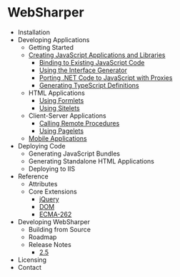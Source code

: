 # WebSharper

* Installation
* Developing Applications
    * Getting Started
    * [Creating JavaScript Applications and Libraries](Libraries.md)
        * [Binding to Existing JavaScript Code](Bindings.md)
        * [Using the Interface Generator](InterfaceGenerator.md)
        * [Porting .NET Code to JavaScript with Proxies](Proxies.md)
        * [Generating TypeScript Definitions](TypeScriptOutput.md)
    * HTML Applications
        * [Using Formlets](Formlets.md)
        * [Using Sitelets](Sitelets.md)
    * Client-Server Applications
        * [Calling Remote Procedures](Remoting.md)
        * [Using Pagelets](Pagelets.md)
    * [Mobile Applications](Mobile.md)
* Deploying Code
    * Generating JavaScript Bundles
    * Generating Standalone HTML Applications
    * Deploying to IIS
* Reference
    * Attributes
    * Core Extensions
        * [jQuery](jQuery.md)
        * [DOM](DOM.md)
        * [ECMA-262](ECMA-262.md)
* Developing WebSharper
    * Building from Source
    * Roadmap
    * Release Notes
        * [2.5](ReleaseNotes-2.5.md)
* Licensing
* Contact
 
